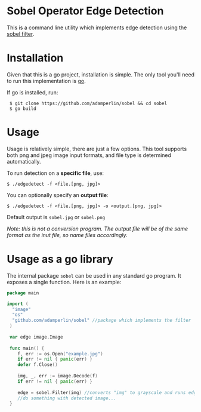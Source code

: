 # Sobel Operator Edge Detection

This is a command line utility which implements edge detection using the [sobel filter](https://en.wikipedia.org/wiki/Sobel_operator). 

# Installation 
Given that this is a go project, installation is simple. 
The only tool you'll need to run this implementation is [go](https://golang.org). 

If go is installed, run: 
```
 $ git clone https://github.com/adamperlin/sobel && cd sobel
 $ go build 
``` 
# Usage 
Usage is relatively simple, there are just a few options.
This tool supports both png and jpeg image input formats, and file type is determined automatically. 

To run detection on a **specific file**, use: 

`$ ./edgedetect -f <file.[png, jpg]>`

You can optionally specify an **output file**:

`$ ./edgedetect -f <file.[png, jpg]> -o <output.[png, jpg]>`

Default output is `sobel.jpg` or `sobel.png`

*Note: this is not a conversion program. 
The output file will be of the same format as the inut file, so name files accordingly.* 

# Usage as a go library 
The internal package `sobel` can be used in any standard go program. It exposes a single function.
Here is an example:
```go 
package main 

import (
  "image"
  "os"
  "github.com/adamperlin/sobel" //package which implements the filter
 )
 
 var edge image.Image
 
 func main() {
    f, err := os.Open("example.jpg")
    if err != nil { panic(err) }
    defer f.Close()
    
    img, _, err := image.Decode(f)
    if err != nil { panic(err) }
    
    edge = sobel.Filter(img) //converts "img" to grayscale and runs edge detect. Returns an image.Image with changes.
    //do something with detected image...
 }
```
